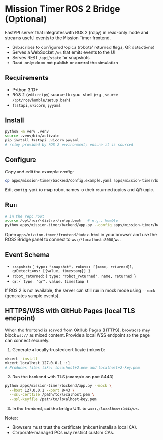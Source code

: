 # Mission Timer ROS 2 Bridge (Optional)

FastAPI server that integrates with ROS 2 (rclpy) in read-only mode and streams useful events to the Mission Timer frontend.

- Subscribes to configured topics (robots' returned flags, QR detections)
- Serves a WebSocket `/ws` that emits events to the UI
- Serves REST `/api/state` for snapshots
- Read-only: does not publish or control the simulation

## Requirements
- Python 3.10+
- ROS 2 (with `rclpy`) sourced in your shell (e.g., `source /opt/ros/humble/setup.bash`)
- `fastapi`, `uvicorn`, `pyyaml`

## Install
```bash
python -m venv .venv
source .venv/bin/activate
pip install fastapi uvicorn pyyaml
# rclpy provided by ROS 2 environment; ensure it is sourced
```

## Configure
Copy and edit the example config:
```bash
cp apps/mission-timer/backend/config.example.yaml apps/mission-timer/backend/config.yaml
```
Edit `config.yaml` to map robot names to their returned topics and QR topic.

## Run
```bash
# in the repo root
source /opt/ros/<distro>/setup.bash   # e.g., humble
python apps/mission-timer/backend/app.py --config apps/mission-timer/backend/config.yaml --host 0.0.0.0 --port 8000
```
Open `apps/mission-timer/frontend/index.html` in your browser and use the ROS2 Bridge panel to connect to `ws://localhost:8000/ws`.

## Event Schema
- `snapshot`: `{ type: "snapshot", robots: [{name, returned}], qrDetections: [{value, timestamp}] }`
- `robot_returned`: `{ type: "robot_returned", name, returned }`
- `qr`: `{ type: "qr", value, timestamp }`

If ROS 2 is not available, the server can still run in mock mode using `--mock` (generates sample events).

## HTTPS/WSS with GitHub Pages (local TLS endpoint)
When the frontend is served from GitHub Pages (HTTPS), browsers may block `ws://` as mixed content. Provide a local WSS endpoint so the page can connect securely.

1) Generate a locally-trusted certificate (mkcert):
```bash
mkcert -install
mkcert localhost 127.0.0.1 ::1
# Produces files like: localhost+2.pem and localhost+2-key.pem
```

2) Run the backend with TLS (example on port 8443):
```bash
python apps/mission-timer/backend/app.py --mock \
  --host 127.0.0.1 --port 8443 \
  --ssl-certfile /path/to/localhost.pem \
  --ssl-keyfile /path/to/localhost-key.pem
```

3) In the frontend, set the bridge URL to `wss://localhost:8443/ws`.

Notes:
- Browsers must trust the certificate (mkcert installs a local CA).
- Corporate-managed PCs may restrict custom CAs.

